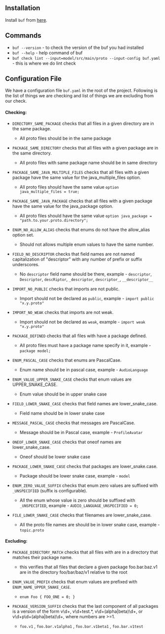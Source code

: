 ## Installation

Install `buf` from [here](https://buf.build/docs/installation). 

## Commands

* `buf --version` - to check the version of the buf you had installed
* `buf --help` - help command of buf
* `buf check lint --input=model/src/main/proto --input-config buf.yaml` - this is where we do lint check


## Configuration File 

We have a configuration file `buf.yaml` in the root of the project. Following is the list of things we are checking and list of things we are excluding from our check.

#### Checking:
* `DIRECTORY_SAME_PACKAGE` checks that all files in a given directory are in the same package.
   * All proto files should be in the same package

* `PACKAGE_SAME_DIRECTORY` checks that all files with a given package are in the same directory.
   * All proto files with same package name should be in same directory

* `PACKAGE_SAME_JAVA_MULTIPLE_FILES` checks that all files with a given package have the same value for the java_multiple_files option.
   * All proto files should have the same value `option java_multiple_files = true;`

* `PACKAGE_SAME_JAVA_PACKAGE` checks that all files with a given package have the same value for the java_package option.
   * All proto files should have the same value `option java_package = "path.to.your.proto.directory";`

* `ENUM_NO_ALLOW_ALIAS` checks that enums do not have the allow_alias option set.
   * Should not allows multiple enum values to have the same number.

* `FIELD_NO_DESCRIPTOR` checks that field names are not named capitalization of "descriptor" with any number of prefix or suffix underscores.
   * No `descriptor` field name should be there, example - `descriptor`, `Descriptor`, `descRiptor`, `_descriptor`, `descriptor_`, `__descriptor__`

* `IMPORT_NO_PUBLIC` checks that imports are not public.
   * Import should not be declared as `public`, example - `import public "x.y.proto"`

* `IMPORT_NO_WEAK` checks that imports are not weak.
   * Import should not be declared as `weak`, example - `import weak "x.y.proto"`

* `PACKAGE_DEFINED` checks that all files with have a package defined.
   * All proto files must have a package name specify in it, example - `package model;`

* `ENUM_PASCAL_CASE` checks that enums are PascalCase.
   * Enum name should be in pascal case, example - `AudioLanguage`

* `ENUM_VALUE_UPPER_SNAKE_CASE` checks that enum values are UPPER_SNAKE_CASE.
   * Enum value should be in upper snake case

* `FIELD_LOWER_SNAKE_CASE` checks that field names are lower_snake_case.
   * Field name should be in lower snake case

* `MESSAGE_PASCAL_CASE` checks that messages are PascalCase.
   * Message should be in Pascal case, example - `ProfileAvatar`

* `ONEOF_LOWER_SNAKE_CASE` checks that oneof names are lower_snake_case.
   * Oneof should be lower snake case

* `PACKAGE_LOWER_SNAKE_CASE` checks that packages are lower_snake.case.
   * Package should be lower snake case, example - `model`

* `ENUM_ZERO_VALUE_SUFFIX` checks that enum zero values are suffixed with `_UNSPECIFIED` (suffix is configurable).
   * All the enum whose value is zero should be suffixed with `_UNSPECIFIED`, example - `AUDIO_LANGUAGE_UNSPECIFIED = 0;`

* `FILE_LOWER_SNAKE_CASE` checks that filenames are lower_snake_case.
   * All the proto file names are should be in lower snake case, example - `topic.proto`

#### Excluding:
* `PACKAGE_DIRECTORY_MATCH` checks that all files with are in a directory that matches their package name.
   *  this verifies that all files that declare a given package foo.bar.baz.v1 are in the directory foo/bar/baz/v1 relative to the root

* `ENUM_VALUE_PREFIX` checks that enum values are prefixed with `ENUM_NAME_UPPER_SNAKE_CASE`.
   * `enum Foo { FOO_ONE = 0; }`

* `PACKAGE_VERSION_SUFFIX` checks that the last component of all packages is a version of the form v\d+, v\d+test.*, v\d+(alpha|beta)\d+, or v\d+p\d+(alpha|beta)\d+, where numbers are >=1.
   * `foo.v1` , `foo.bar.v1alpha1` , `foo.bar.v1beta1` , `foo.bar.v1test`
